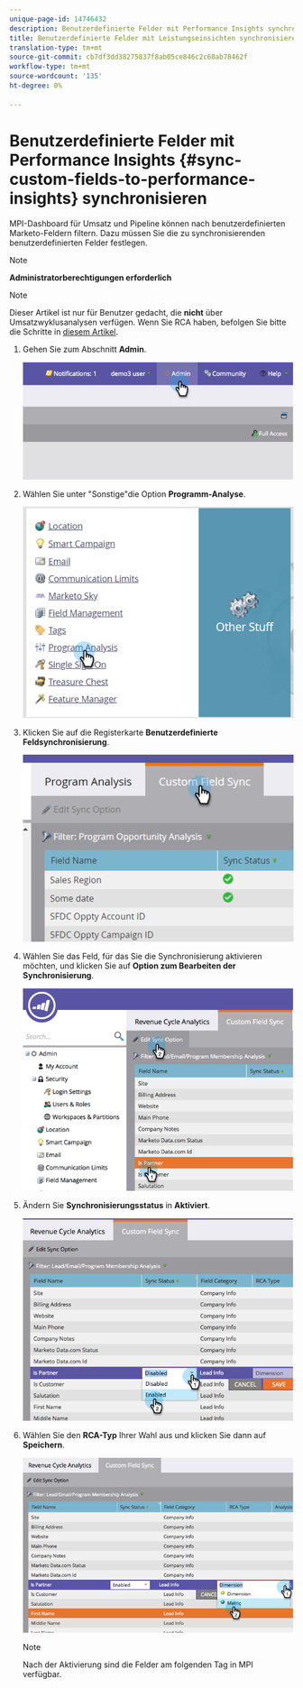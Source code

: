 ```yaml
---
unique-page-id: 14746432
description: Benutzerdefinierte Felder mit Performance Insights synchronisieren - Marketing to Docs - Produktdokumentation
title: Benutzerdefinierte Felder mit Leistungseinsichten synchronisieren
translation-type: tm+mt
source-git-commit: cb7df3dd38275837f8ab05ce846c2c68ab78462f
workflow-type: tm+mt
source-wordcount: '135'
ht-degree: 0%

---
```



# Benutzerdefinierte Felder mit Performance Insights {#sync-custom-fields-to-performance-insights} synchronisieren

MPI-Dashboard für Umsatz und Pipeline können nach benutzerdefinierten Marketo-Feldern filtern. Dazu müssen Sie die zu synchronisierenden benutzerdefinierten Felder festlegen.

>[!NOTE]
>
>**Administratorberechtigungen erforderlich**

>[!NOTE]
>
>Dieser Artikel ist nur für Benutzer gedacht, die **nicht** über Umsatzwyklusanalysen verfügen. Wenn Sie RCA haben, befolgen Sie bitte die Schritte in [diesem Artikel](/help/marketo/product-docs/reporting/revenue-cycle-analytics/revenue-explorer/sync-custom-fields-to-the-revenue-explorer.md).

1. Gehen Sie zum Abschnitt **Admin**.

   ![](assets/image2014-9-19-9-3a51-3a11.png)

1. Wählen Sie unter &quot;Sonstige&quot;die Option **Programm-Analyse**.

   ![](assets/2-3.png)

1. Klicken Sie auf die Registerkarte **Benutzerdefinierte Feldsynchronisierung**.

   ![](assets/3-5.png)

1. Wählen Sie das Feld, für das Sie die Synchronisierung aktivieren möchten, und klicken Sie auf **Option zum Bearbeiten der Synchronisierung**.

   ![](assets/image2014-9-19-9-3a51-3a36.png)

1. Ändern Sie **Synchronisierungsstatus** in **Aktiviert**.

   ![](assets/image2014-9-19-9-3a51-3a45.png)

1. Wählen Sie den **RCA-Typ** Ihrer Wahl aus und klicken Sie dann auf **Speichern**.

   ![](assets/image2014-9-19-9-3a51-3a52.png)

   >[!NOTE]
   >
   >Nach der Aktivierung sind die Felder am folgenden Tag in MPI verfügbar.
